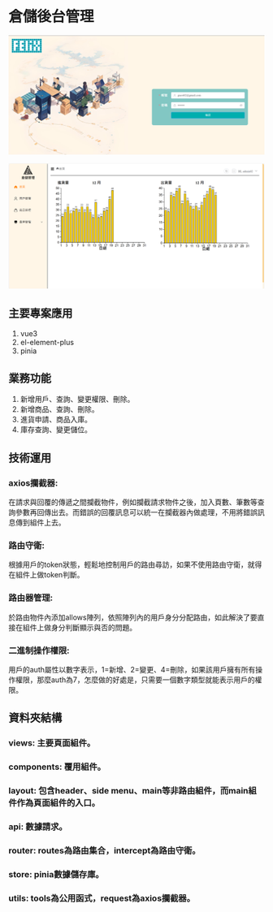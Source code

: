 # 倉儲後台管理

![登入頁面](https://github.com/FelixMitsui/warehouse-manage/blob/main/public/github_images/登入頁面.png?raw=true)

![首頁](https://github.com/FelixMitsui/warehouse-manage/blob/main/public/github_images/首頁.png?raw=true)

## 主要專案應用

1. vue3
2. el-element-plus
3. pinia

## 業務功能

1. 新增用戶、查詢、變更權限、刪除。
2. 新增商品、查詢、刪除。
3. 進貨申請、商品入庫。
4. 庫存查詢、變更儲位。

## 技術運用

### axios攔截器:

在請求與回覆的傳遞之間攔截物件，例如攔截請求物件之後，加入頁數、筆數等查詢參數再回傳出去。而錯誤的回覆訊息可以統一在攔截器內做處理，不用將錯誤訊息傳到組件上去。

### 路由守衛:

根據用戶的token狀態，輕鬆地控制用戶的路由尋訪，如果不使用路由守衛，就得在組件上做token判斷。

### 路由器管理:

於路由物件內添加allows陣列，依照陣列內的用戶身分分配路由，如此解決了要直接在組件上做身分判斷顯示與否的問題。

### 二進制操作權限:

用戶的auth屬性以數字表示，1=新增、2=變更、4=刪除，如果該用戶擁有所有操作權限，那麼auth為7，怎麼做的好處是，只需要一個數字類型就能表示用戶的權限。

## 資料夾結構

### views: 主要頁面組件。

### components: 覆用組件。

### layout: 包含header、side menu、main等非路由組件，而main組件作為頁面組件的入口。

### api: 數據請求。

### router: routes為路由集合，intercept為路由守衛。

### store: pinia數據儲存庫。

### utils: tools為公用函式，request為axios攔截器。
